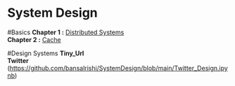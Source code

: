 # System Design
#Basics
**Chapter 1 :** [Distributed Systems](https://github.com/bansalrishi/internals/blob/main/01.Distributed_Systems.ipynb)  
**Chapter 2 :** [Cache](https://github.com/bansalrishi/internals/blob/main/Cache.ipynb)  


#Design Systems
**Tiny_Url**  
**Twitter** (https://github.com/bansalrishi/SystemDesign/blob/main/Twitter_Design.ipynb)  
